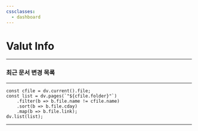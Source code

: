 ```yaml
---
cssclasses:
  - dashboard
---
```

# Valut Info
---
### 최근 문서 변경 목록
---
```dataviewjs
const cfile = dv.current().file;
const list = dv.pages(`"${cfile.folder}"`)
    .filter(b => b.file.name != cfile.name)
    .sort(b => b.file.cday)
    .map(b => b.file.link);
dv.list(list);
```


---
